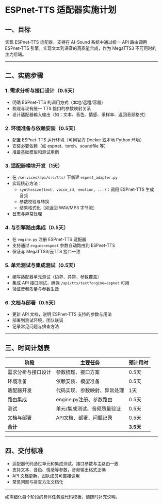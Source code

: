 # ESPnet-TTS 适配器实施计划

## 一、目标
实现 ESPnet-TTS 适配器，支持在 AI-Sound 系统中通过统一 API 路由调用 ESPnet-TTS 引擎，实现文本到语音的高质量合成，作为 MegaTTS3 不可用时的主力后端。

---

## 二、实施步骤

### 1. 需求分析与接口设计（0.5天）
- 明确 ESPnet-TTS 的调用方式（本地/远程/容器）
- 梳理与现有统一 TTS 接口的参数映射关系
- 设计适配器输入输出（如：文本、音色、情感、采样率、返回音频格式）

### 2. 环境准备与依赖安装（0.5天）
- 配置 ESPnet-TTS 运行环境（可用官方 Docker 或本地 Python 环境）
- 安装必要依赖（如 espnet、torch、soundfile 等）
- 准备基础模型和测试用例

### 3. 适配器模块开发（1天）
- 在 `/services/api/src/tts/` 下新建 `espnet_adapter.py`
- 实现核心方法：
  - `synthesize(text, voice_id, emotion, ...)`：调用 ESPnet-TTS 生成音频
  - 参数校验与转换
  - 结果格式化（如返回 WAV/MP3 字节流）
- 日志与异常处理

### 4. 与引擎路由集成（0.5天）
- 在 `engine.py` 注册 ESPnet-TTS 适配器
- 支持通过 `engine=espnet` 参数自动路由到 ESPnet-TTS
- 保证与 MegaTTS3/云TTS 接口一致

### 5. 单元测试与集成测试（0.5天）
- 编写适配器单元测试（边界、异常、参数覆盖）
- 集成 API 接口测试，确保 `/api/tts/text?engine=espnet` 可用
- 验证音频质量与参数生效

### 6. 文档与部署（0.5天）
- 更新 API 文档，说明 ESPnet-TTS 支持的参数与用法
- 部署到测试环境，团队联调
- 记录常见问题与排查方法

---

## 三、时间计划表

| 阶段                | 主要任务                         | 预计用时 |
|---------------------|----------------------------------|----------|
| 需求分析与接口设计  | 参数梳理、接口方案               | 0.5天    |
| 环境准备            | 依赖安装、模型准备               | 0.5天    |
| 适配器开发          | 代码实现、参数映射、异常处理     | 1天      |
| 路由集成            | engine.py注册、参数路由          | 0.5天    |
| 测试                | 单元/集成测试、音频质量验证      | 0.5天    |
| 文档与部署          | API文档、部署、问题记录          | 0.5天    |
| **合计**            |                                  | **3.5天**|

---

## 四、交付标准
- 适配器代码通过单元和集成测试，接口参数与主路由一致
- 支持文本、音色、情感等参数，音频输出格式正确
- API 文档更新，团队成员可直接调用
- 常见问题与排查方法文档化

---

如需细化每个阶段的具体任务或代码模板，请随时补充说明。
